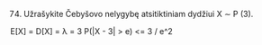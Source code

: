 74. Užrašykite Čebyšovo nelygybę atsitiktiniam dydžiui X ∼ P (3).

E[X] = D[X] = λ = 3
P(|X - 3| > e) <= 3 / e^2